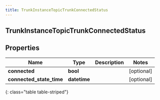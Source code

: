 ```yaml
---
title: TrunkInstanceTopicTrunkConnectedStatus
---
```

## TrunkInstanceTopicTrunkConnectedStatus

## Properties

|Name | Type | Description | Notes|
|------------ | ------------- | ------------- | -------------|
| **connected** | **bool** |  | [optional] |
| **connected_state_time** | **datetime** |  | [optional] |
{: class="table table-striped"}



